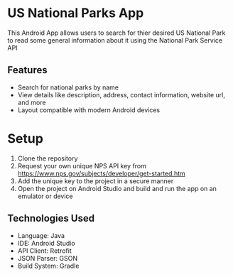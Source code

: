 # US National Parks App
This Android App allows users to search for thier desired US National Park to read some general information about it using the National Park Service API

## Features
- Search for national parks by name
- View details like description, address, contact information, website url, and more
- Layout compatible with modern Android devices

# Setup
1. Clone the repository
2. Request your own unique NPS API key from https://www.nps.gov/subjects/developer/get-started.htm
3. Add the unique key to the project in a secure manner
4. Open the project on Android Studio and build and run the app on an emulator or device

## Technologies Used
- Language: Java
- IDE: Android Studio
- API Client: Retrofit 
- JSON Parser: GSON
- Build System: Gradle
